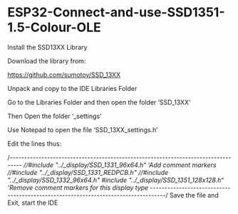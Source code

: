 

# ESP32-Connect-and-use-SSD1351-1.5-Colour-OLE

Install the SSD13XX Library

Download the library from:

https://github.com/sumotoy/SSD_13XX

Unpack  and copy to the IDE Libraries Folder

Go to the Libraries Folder and then open the folder ‘SSD_13XX’

Then Open the folder ‘_settings’

Use Notepad to open the file ‘SSD_13XX_settings.h’

Edit the lines thus:

/*----------------------------------------------------------------------------------
	//#include "../_display/SSD_1331_96x64.h“  ‘Add comment markers
	//#include "../_display/SSD_1331_REDPCB.h"
	//#include "../_display/SSD_1332_96x64.h"
	#include "../_display/SSD_1351_128x128.h“ ‘Remove comment markers for this display type
	-----------------------------------------------------------------------------------*/
Save the file and Exit, start the IDE
